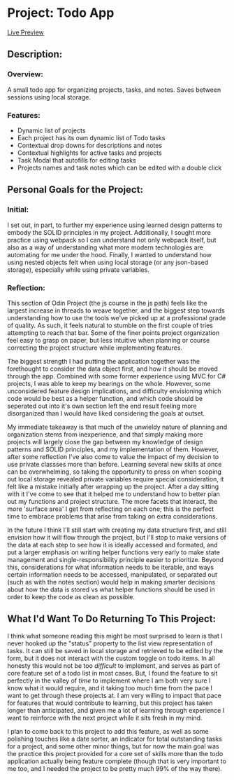 # Project: Todo App

[Live Preview](https://sagewelky.github.io/Todo/)

## Description:

### Overview:

A small todo app for organizing projects, tasks, and notes. Saves between sessions using local storage.

### Features:
* Dynamic list of projects
* Each project has its own dynamic list of Todo tasks
* Contextual drop downs for descriptions and notes
* Contextual highlights for active tasks and projects
* Task Modal that autofills for editing tasks
* Projects names and task notes which can be edited with a double click


## Personal Goals for the Project:

### Initial:

I set out, in part, to further my experience using learned design patterns to embody the SOLID principles in my project. Additionally, I sought more practice using webpack so I can understand not only webpack itself, but also as a way of understanding what more modern technologies are automating for me under the hood. Finally, I wanted to understand how using nested objects felt when using local storage (or any json-based storage), especially while using private variables.

### Reflection:

This section of Odin Project (the js course in the js path) feels like the largest increase in threads to weave together, and the biggest step towards understanding how to use the tools we've picked up at a professional grade of quality. As such, it feels natural to stumble on the first couple of tries attempting to reach that bar. Some of the finer points project organization feel easy to grasp on paper, but less intuitive when planning or course correcting the project structure while implementing features.

The biggest strength I had putting the application together was the forethought to consider the data object first, and how it should be moved through the app. Combined with some former experience using MVC for C# projects, I was able to keep my bearings on the whole. However, some unconsidered feature design implications, and difficulty envisioning which code would be best as a helper function, and which code should be seperated out into it's own section left the end result feeling more disorganized than I would have liked considering the goals at outset.

My immediate takeaway is that much of the unwieldy nature of planning and organization stems from inexperience, and that simply making more projects will largely close the gap between my knowledge of design patterns and SOLID principles, and my implementation of them. However, after some reflection I've also come to value the impact of my decision to use private classses more than before. Learning several new skills at once can be overwhelming, so taking the opportunity to press on when scoping out local storage revealed private variables require special consideration, it felt like a mistake initially after wrapping up the project. After a day sitting with it I've come to see that it helped me to understand how to better plan out my functions and project structure. The more facets that interact, the more 'surface area' I get from reflecting on each one; this is the perfect time to embrace problems that arise from taking on extra considerations.

In the future I think I'll still start with creating my data structure first, and still envision how it will flow through the project, but I'll stop to make versions of the data at each step to see how it is ideally accessed and formated, and put a larger emphasis on writing helper functions very early to make state management and single-responsibility principle easier to prioritize. Beyond this, considerations for what information needs to be iterable, and ways certain information needs to be accessed, manipulated, or separated out (such as with the notes section) would help in making smarter decisions about how the data is stored vs what helper functions should be used in order to keep the code as clean as possible.

## What I'd Want To Do Returning To This Project:

I think what someone reading this might be most surprised to learn is that I never hooked up the "status" property to the list view representation of tasks. It can still be saved in local storage and retrieved to be edited by the form, but it does not interact with the custom toggle on todo items. In all honesty this would not be too *difficult* to implement, and serves as part of core feature set of a todo list in most cases. But, I found the feature to sit perfectly in the valley of *time* to implement where I am both very sure I know what it would require, and it taking too much time from the pace I want to get through these projects at. I am very willing to impact that pace for features that would contribute to learning, but this project has taken longer than anticipated, and given me a lot of learning through experience I want to reinforce with the next project while it sits fresh in my mind.

I plan to come back to this project to add this feature, as well as some polishing touches like a date sorter, an indicator for total outstanding tasks for a project, and some other minor things, but for now the main goal was the practice this project provided for a core set of skills more than the todo application actually being feature complete (though that is very important to me too, and I needed the project to be pretty much 99% of the way there).
